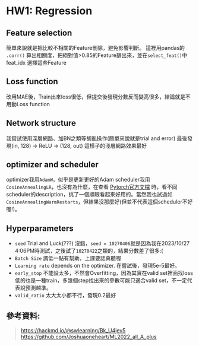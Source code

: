 # HW1: Regression

## Feature selection
簡單來說就是把比較不相關的Feature刪除，避免影響判斷。
這裡用pandas的 `.corr()` 算出相關度，把絕對值>0.85的Feature篩出來，並在`select_feat()`中 feat_idx 選擇這些Feature

## Loss function
改用MAE後，Train出來loss很低，但提交後發現分數反而變高很多，結論就是不用動Loss function

## Network structure
我嘗試使用深層網路、加BN之類等胡亂操作(簡單來說就是trial and error)
最後發現(in, 128) -> ReLU -> (128, out) 這樣子的淺層網路效果最好

## optimizer and scheduler
optimizer我用`AdamW`，似乎是更新更好的Adam
scheduler我用`CosineAnnealingLR`，也沒有為什麼，在查看 [Pytorch官方文檔](https://pytorch.org/docs/stable/optim.html?highlight=optim#module-torch.optim) 時，看不同scheduler的description，挑了一個順眼看起來好用的。當然我也試過如`CosineAnnealingWarmRestarts`，但結果沒那麼好(但並不代表這個scheduler不好喔!)。

## Hyperparameters
+ `seed` Trial and Luck(???) 沒錯，`seed = 10270406`就是因為我在2023/10/27 4:06PM時測試，之後試了`10270422`之類的，結果分數差了很多:(
+ `Batch Size` 調低一點有幫助，上課要認真聽喔
+ `Learning rate` depends on the optimizer. 在嘗試後，發現5e-5最好。
+ `early_stop` 不能設太多，不然會Overfitting，因為其實在valid set裡面找loss低的也是一種train，多幾個step找出來的參數可能只適合valid set，不一定代表說預測越準。
+ `valid_ratio` 太大太小都不行，發現0.2最好

## 參考資料:
> https://hackmd.io/@swlearning/Bk_U4jev5
> https://github.com/Joshuaoneheart/ML2022_all_A_plus